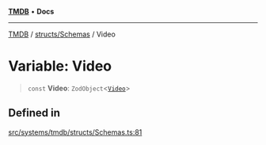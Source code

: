 [**TMDB**](../../../README.md) • **Docs**

***

[TMDB](../../../README.md) / [structs/Schemas](../README.md) / Video

# Variable: Video

> `const` **Video**: `ZodObject`\<[`Video`](../type-aliases/Video.md)\>

## Defined in

[src/systems/tmdb/structs/Schemas.ts:81](https://github.com/Norviah/media-hub/blob/65ee01fce9c30692d28d2f4e608ea7f18b4d7381/src/systems/tmdb/structs/Schemas.ts#L81)
